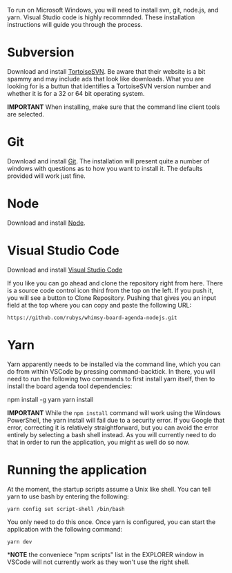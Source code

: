 To run on Microsoft Windows, you will need to install svn, git, node.js,
and yarn.  Visual Studio code is highly recommnded.  These installation
instructions will guide you through the process.

# Subversion

Download and install [TortoiseSVN](https://tortoisesvn.net/downloads.html).
Be aware that their website is a bit spammy and may include ads that look
like downloads.  What you are looking for is a buttun that identifies
a TortoiseSVN version number and whether it is for a 32 or 64 bit operating
system.

**IMPORTANT** When installing, make sure that the command line client
tools are selected.

# Git

Download and install [Git](https://git-scm.com/download/win).  The
installation will present quite a number of windows with questions
as to how you want to install it.  The defaults provided will work
just fine.

# Node

Download and install [Node](https://nodejs.org/en/download/).

# Visual Studio Code

Download and install [Visual Studio Code](https://code.visualstudio.com/download)

If you like you can go ahead and clone the repository right from here.
There is a source code control icon third from the top on the left.  If you
push it, you will see a button to Clone Repository.  Pushing that gives you
an input field at the top where you can copy and paste the following URL:

    https://github.com/rubys/whimsy-board-agenda-nodejs.git

# Yarn

Yarn apparently needs to be installed via the command line, which you
can do from within VSCode by pressing command-backtick.  In there,
you will need to run the following two commands to first install yarn
itself, then to install the board agenda tool dependencies:

   npm install -g yarn
   yarn install

**IMPORTANT** While the `npm install` command will work using the
Windows PowerShell, the yarn install will fail due to a security error.
If you Google that error, correcting it is relatively straightforward,
but you can avoid the error entirely by selecting a bash shell instead.
As you will currently need to do that in order to run the application,
you might as well do so now.

# Running the application

At the moment, the startup scripts assume a Unix like shell.  You can
tell yarn to use bash by entering the following:

    yarn config set script-shell /bin/bash

You only need to do this once.  Once yarn is configured, you can start
the application with the following command:

    yarn dev

***NOTE** the conveniece "npm scripts" list in the EXPLORER window in VSCode
will not currently work as they won't use the right shell.


